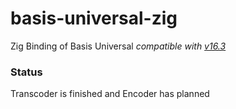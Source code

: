 # basis-universal-zig

Zig Binding of Basis Universal
_compatible with [v16.3](https://github.com/BinomialLLC/basis_universal/tree/1.16.3)_

### Status

Transcoder is finished and Encoder has planned
